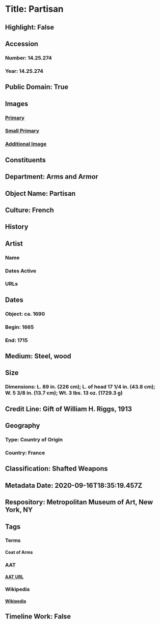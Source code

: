 # Title: Partisan
## Highlight: False
## Accession
### Number: 14.25.274
### Year: 14.25.274
## Public Domain: True
## Images
### [Primary](https://images.metmuseum.org/CRDImages/aa/original/14.25.274_001jan2015.jpg)
### [Small Primary](https://images.metmuseum.org/CRDImages/aa/web-large/14.25.274_001jan2015.jpg)
### [Additional Image](https://images.metmuseum.org/CRDImages/aa/original/14.25.274_002jan2015.jpg)
## Constituents
## Department: Arms and Armor
## Object Name: Partisan
## Culture: French
## History
## Artist
### Name
### Dates Active
### URLs
## Dates
### Object: ca. 1690
### Begin: 1665
### End: 1715
## Medium: Steel, wood
## Size
### Dimensions: L. 89 in. (226 cm); L. of head 17 1/4 in. (43.8 cm); W. 5 3/8 in. (13.7 cm); Wt. 3 lbs. 13 oz. (1729.3 g)
## Credit Line: Gift of William H. Riggs, 1913
## Geography
### Type: Country of Origin
### Country: France
## Classification: Shafted Weapons
## Metadata Date: 2020-09-16T18:35:19.457Z
## Respository: Metropolitan Museum of Art, New York, NY
## Tags
### Terms
#### Coat of Arms
### AAT
#### [AAT URL](http://vocab.getty.edu/page/aat/300126352)
### Wikipedia
#### [Wikipedia]()
## Timeline Work: False